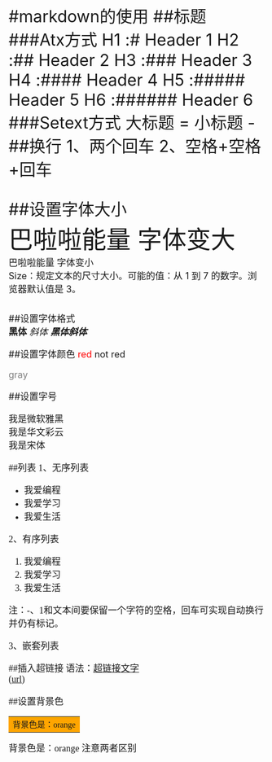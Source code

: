 <font size=6>
#markdown的使用
##标题
###Atx方式
H1 :# Header 1               
H2 :## Header 2  
H3 :### Header 3  
H4 :#### Header 4  
H5 :##### Header 5  
H6 :###### Header 6
###Setext方式
大标题
=
小标题
-
##换行  
1、两个回车  
2、空格+空格+回车

##设置字体大小  
<font size=8>
巴啦啦能量 字体变大  
<font size=4>
巴啦啦能量 字体变小  
Size：规定文本的尺寸大小。可能的值：从 1 到 7 的数字。浏览器默认值是 3。

##设置字体格式  
**黑体**
*斜体*
***黑体斜体***

##设置字体颜色
<font color=red>red </font>not red

<font color=gray>gray</font> 

##设置字号

<font face="微软雅黑">我是微软雅黑  
<font face="华文彩云">我是华文彩云  
<font face="宋体">我是宋体

##列表
1、无序列表

- 我爱编程
- 我爱学习
- 我爱生活

2、有序列表

1. 我爱编程
2. 我爱学习
3. 我爱生活

注：-、1和文本间要保留一个字符的空格，回车可实现自动换行并仍有标记。

3、嵌套列表

##插入超链接
语法：[超链接文字](url)  
([url](https://baike.baidu.com/item/url/110640?fr=aladdin))

##设置背景色
<table><tr><td bgcolor=orange>背景色是：orange</td></tr></table>
<td bgcolor=orange>背景色是：orange  
注意两者区别